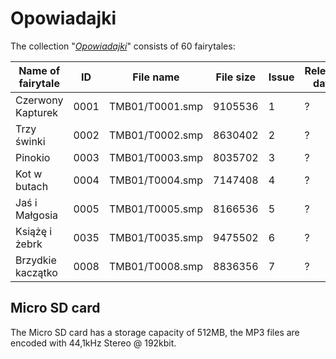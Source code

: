 # Opowiadajki

The collection "[*Opowiadajki*](https://opowiadajki.pl/)" consists of 60 fairytales:

Name of fairytale | ID | File name | File size | Issue | Release date | Spine Index | .mct
--- | --- | --- | --- | --- | --- | --- | ---
Czerwony Kapturek | 0001 | TMB01/T0001.smp | 9105536 | 1 | ? | 1 | [TMB01_T0001.mct](../nfc/TMB01_T0001.mct)
Trzy świnki | 0002 | TMB01/T0002.smp | 8630402 | 2 | ? | 2 | [TMB01_T0002.mct](../nfc/TMB01_T0002.mct)
Pinokio | 0003 | TMB01/T0003.smp | 8035702 | 3 | ? | 3 | [TMB01_T0003.mct](../nfc/TMB01_T0003.mct)
Kot w butach | 0004 | TMB01/T0004.smp | 7147408 | 4 | ? | 4 | [TMB01_T0004.mct](../nfc/TMB01_T0004.mct)
Jaś i Małgosia | 0005 | TMB01/T0005.smp | 8166536 | 5 | ? | 5 | [TMB01_T0005.mct](../nfc/TMB01_T0005.mct)
Książę i żebrk | 0035 | TMB01/T0035.smp | 9475502 | 6 | ? | 6 | [TMB01_T0035.mct](../nfc/TMB01_T0035.mct)
Brzydkie kaczątko | 0008 | TMB01/T0008.smp | 8836356 | 7 | ? | 7 | [TMB01_T0007.mct](../nfc/TMB01_T0007.mct)

## Micro SD card

The Micro SD card has a storage capacity of 512MB, the MP3 files are encoded with 44,1kHz Stereo @ 192kbit.